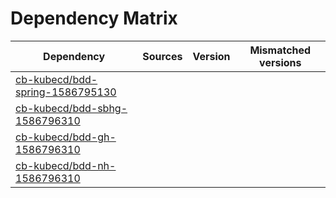 # Dependency Matrix

Dependency | Sources | Version | Mismatched versions
---------- | ------- | ------- | -------------------
[cb-kubecd/bdd-spring-1586795130](https://github.com/cb-kubecd/bdd-spring-1586795130.git) |  | []() | 
[cb-kubecd/bdd-sbhg-1586796310](https://github.com/cb-kubecd/bdd-sbhg-1586796310.git) |  | []() | 
[cb-kubecd/bdd-gh-1586796310](https://github.com/cb-kubecd/bdd-gh-1586796310.git) |  | []() | 
[cb-kubecd/bdd-nh-1586796310](https://github.com/cb-kubecd/bdd-nh-1586796310.git) |  | []() | 
